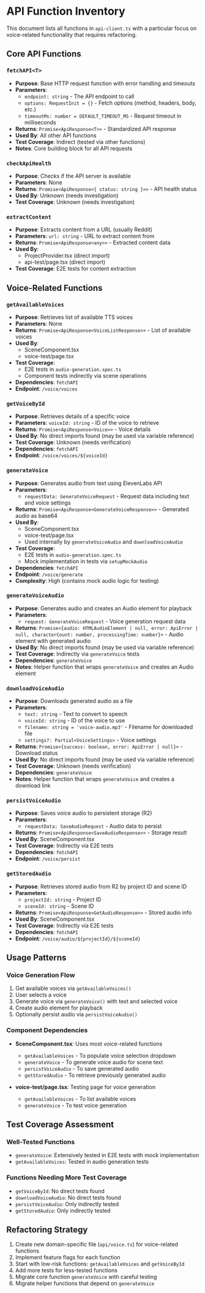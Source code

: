 # API Function Inventory

This document lists all functions in `api-client.ts` with a particular focus on voice-related functionality that requires refactoring.

## Core API Functions

### `fetchAPI<T>`
- **Purpose**: Base HTTP request function with error handling and timeouts
- **Parameters**: 
  - `endpoint: string` - The API endpoint to call
  - `options: RequestInit = {}` - Fetch options (method, headers, body, etc.)
  - `timeoutMs: number = DEFAULT_TIMEOUT_MS` - Request timeout in milliseconds
- **Returns**: `Promise<ApiResponse<T>>` - Standardized API response
- **Used By**: All other API functions
- **Test Coverage**: Indirect (tested via other functions)
- **Notes**: Core building block for all API requests

### `checkApiHealth`
- **Purpose**: Checks if the API server is available
- **Parameters**: None
- **Returns**: `Promise<ApiResponse<{ status: string }>>` - API health status
- **Used By**: Unknown (needs investigation)
- **Test Coverage**: Unknown (needs investigation)

### `extractContent`
- **Purpose**: Extracts content from a URL (usually Reddit)
- **Parameters**: `url: string` - URL to extract content from
- **Returns**: `Promise<ApiResponse<any>>` - Extracted content data
- **Used By**: 
  - ProjectProvider.tsx (direct import)
  - api-test/page.tsx (direct import)
- **Test Coverage**: E2E tests for content extraction

## Voice-Related Functions

### `getAvailableVoices`
- **Purpose**: Retrieves list of available TTS voices
- **Parameters**: None
- **Returns**: `Promise<ApiResponse<VoiceListResponse>>` - List of available voices
- **Used By**: 
  - SceneComponent.tsx
  - voice-test/page.tsx
- **Test Coverage**: 
  - E2E tests in `audio-generation.spec.ts`
  - Component tests indirectly via scene operations
- **Dependencies**: `fetchAPI`
- **Endpoint**: `/voice/voices`

### `getVoiceById`
- **Purpose**: Retrieves details of a specific voice
- **Parameters**: `voiceId: string` - ID of the voice to retrieve
- **Returns**: `Promise<ApiResponse<Voice>>` - Voice details
- **Used By**: No direct imports found (may be used via variable reference)
- **Test Coverage**: Unknown (needs verification)
- **Dependencies**: `fetchAPI`
- **Endpoint**: `/voice/voices/${voiceId}`

### `generateVoice`
- **Purpose**: Generates audio from text using ElevenLabs API
- **Parameters**: 
  - `requestData: GenerateVoiceRequest` - Request data including text and voice settings
- **Returns**: `Promise<ApiResponse<GenerateVoiceResponse>>` - Generated audio as base64
- **Used By**:
  - SceneComponent.tsx
  - voice-test/page.tsx
  - Used internally by `generateVoiceAudio` and `downloadVoiceAudio`
- **Test Coverage**: 
  - E2E tests in `audio-generation.spec.ts`
  - Mock implementation in tests via `setupMockAudio`
- **Dependencies**: `fetchAPI`
- **Endpoint**: `/voice/generate`
- **Complexity**: High (contains mock audio logic for testing)

### `generateVoiceAudio`
- **Purpose**: Generates audio and creates an Audio element for playback
- **Parameters**: 
  - `request: GenerateVoiceRequest` - Voice generation request data
- **Returns**: `Promise<{audio: HTMLAudioElement | null, error: ApiError | null, characterCount: number, processingTime: number}>` - Audio element with generated audio
- **Used By**: No direct imports found (may be used via variable reference)
- **Test Coverage**: Indirectly via `generateVoice` tests
- **Dependencies**: `generateVoice`
- **Notes**: Helper function that wraps `generateVoice` and creates an Audio element

### `downloadVoiceAudio`
- **Purpose**: Downloads generated audio as a file
- **Parameters**: 
  - `text: string` - Text to convert to speech
  - `voiceId: string` - ID of the voice to use
  - `filename: string = 'voice-audio.mp3'` - Filename for downloaded file
  - `settings?: Partial<VoiceSettings>` - Voice settings
- **Returns**: `Promise<{success: boolean, error: ApiError | null}>` - Download status
- **Used By**: No direct imports found (may be used via variable reference)
- **Test Coverage**: Unknown (needs verification)
- **Dependencies**: `generateVoice`
- **Notes**: Helper function that wraps `generateVoice` and creates a download link

### `persistVoiceAudio`
- **Purpose**: Saves voice audio to persistent storage (R2)
- **Parameters**: 
  - `requestData: SaveAudioRequest` - Audio data to persist
- **Returns**: `Promise<ApiResponse<SaveAudioResponse>>` - Storage result
- **Used By**: SceneComponent.tsx
- **Test Coverage**: Indirectly via E2E tests
- **Dependencies**: `fetchAPI`
- **Endpoint**: `/voice/persist`

### `getStoredAudio`
- **Purpose**: Retrieves stored audio from R2 by project ID and scene ID
- **Parameters**: 
  - `projectId: string` - Project ID
  - `sceneId: string` - Scene ID
- **Returns**: `Promise<ApiResponse<GetAudioResponse>>` - Stored audio info
- **Used By**: SceneComponent.tsx
- **Test Coverage**: Indirectly via E2E tests
- **Dependencies**: `fetchAPI`
- **Endpoint**: `/voice/audio/${projectId}/${sceneId}`

## Usage Patterns

### Voice Generation Flow
1. Get available voices via `getAvailableVoices()`
2. User selects a voice
3. Generate voice via `generateVoice()` with text and selected voice
4. Create audio element for playback
5. Optionally persist audio via `persistVoiceAudio()`

### Component Dependencies
- **SceneComponent.tsx**: Uses most voice-related functions
  - `getAvailableVoices` - To populate voice selection dropdown
  - `generateVoice` - To generate voice audio for scene text
  - `persistVoiceAudio` - To save generated audio
  - `getStoredAudio` - To retrieve previously generated audio

- **voice-test/page.tsx**: Testing page for voice generation
  - `getAvailableVoices` - To list available voices
  - `generateVoice` - To test voice generation

## Test Coverage Assessment

### Well-Tested Functions
- `generateVoice`: Extensively tested in E2E tests with mock implementation
- `getAvailableVoices`: Tested in audio generation tests

### Functions Needing More Test Coverage
- `getVoiceById`: No direct tests found
- `downloadVoiceAudio`: No direct tests found
- `persistVoiceAudio`: Only indirectly tested
- `getStoredAudio`: Only indirectly tested

## Refactoring Strategy

1. Create new domain-specific file (`api/voice.ts`) for voice-related functions
2. Implement feature flags for each function
3. Start with low-risk functions: `getAvailableVoices` and `getVoiceById`
4. Add more tests for less-tested functions
5. Migrate core function `generateVoice` with careful testing
6. Migrate helper functions that depend on `generateVoice` 